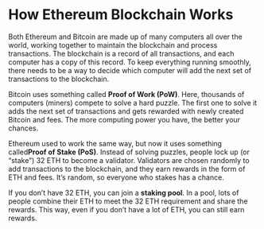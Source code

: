 # How Ethereum Blockchain Works

Both Ethereum and Bitcoin are made up of many computers all over the world, working together to maintain the blockchain and process transactions. The blockchain is a record of all transactions, and each computer has a copy of this record. To keep everything running smoothly, there needs to be a way to decide which computer will add the next set of transactions to the blockchain.

Bitcoin uses something called **Proof of Work (PoW)**. Here, thousands of computers (miners) compete to solve a hard puzzle. The first one to solve it adds the next set of transactions and gets rewarded with newly created Bitcoin and fees. The more computing power you have, the better your chances.

Ethereum used to work the same way, but now it uses something called**Proof of Stake (PoS)**. Instead of solving puzzles, people lock up (or “stake”) 32 ETH to become a validator. Validators are chosen randomly to add transactions to the blockchain, and they earn rewards in the form of ETH and fees. It’s random, so everyone who stakes has a chance.

If you don’t have 32 ETH, you can join a **staking pool**. In a pool, lots of people combine their ETH to meet the 32 ETH requirement and share the rewards. This way, even if you don’t have a lot of ETH, you can still earn rewards.